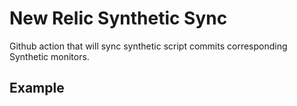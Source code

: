 # New Relic Synthetic Sync
Github action that will sync synthetic script commits corresponding Synthetic monitors.

## Example

